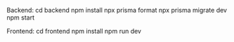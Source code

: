 Backend:
  cd backend
  npm install
  npx prisma format
  npx prisma migrate dev
  npm start

Frontend:
  cd frontend
  npm install
  npm run dev
